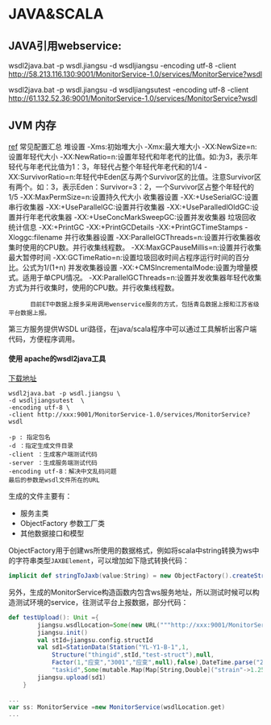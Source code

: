 JAVA&SCALA
=====

## JAVA引用webservice:
wsdl2java.bat -p wsdl.jiangsu -d wsdljiangsu  -encoding utf-8 -client http://58.213.116.130:9001/MonitorService-1.0/services/MonitorService?wsdl

wsdl2java.bat -p wsdl.jiangsu -d wsdljiangsutest  -encoding utf-8 -client http://61.132.52.36:9001/MonitorService-1.0/services/MonitorService?wsdl

## JVM 内存
[ref](https://www.cnblogs.com/likehua/p/3369823.html)
        常见配置汇总
        堆设置
        -Xms:初始堆大小
        -Xmx:最大堆大小
        -XX:NewSize=n:设置年轻代大小
        -XX:NewRatio=n:设置年轻代和年老代的比值。如:为3，表示年轻代与年老代比值为1：3，年轻代占整个年轻代年老代和的1/4
        -XX:SurvivorRatio=n:年轻代中Eden区与两个Survivor区的比值。注意Survivor区有两个。如：3，表示Eden：Survivor=3：2，一个Survivor区占整个年轻代的1/5
        -XX:MaxPermSize=n:设置持久代大小
        收集器设置
        -XX:+UseSerialGC:设置串行收集器
        -XX:+UseParallelGC:设置并行收集器
        -XX:+UseParalledlOldGC:设置并行年老代收集器
        -XX:+UseConcMarkSweepGC:设置并发收集器
        垃圾回收统计信息
        -XX:+PrintGC
        -XX:+PrintGCDetails
        -XX:+PrintGCTimeStamps
        -Xloggc:filename
        并行收集器设置
        -XX:ParallelGCThreads=n:设置并行收集器收集时使用的CPU数。并行收集线程数。
        -XX:MaxGCPauseMillis=n:设置并行收集最大暂停时间
        -XX:GCTimeRatio=n:设置垃圾回收时间占程序运行时间的百分比。公式为1/(1+n)
        并发收集器设置
        -XX:+CMSIncrementalMode:设置为增量模式。适用于单CPU情况。
        -XX:ParallelGCThreads=n:设置并发收集器年轻代收集方式为并行收集时，使用的CPU数。并行收集线程数。
		
		
		  目前ET中数据上报多采用调用wenservice服务的方式，包括青岛数据上报和江苏省级平台数据上报。
  第三方服务提供WSDL uri路径，在java/scala程序中可以通过工具解析出客户端代码，方便程序调用。
  
  
#### 使用 apache的wsdl2java工具

[下载地址](http://cxf.apache.org/download.html)

```
wsdl2java.bat -p wsdl.jiangsu \
-d wsdljiangsutest  \
-encoding utf-8 \
-client http://xxx:9001/MonitorService-1.0/services/MonitorService?wsdl
```
	-p : 指定包名
	-d ：指定生成文件目录
	-client ：生成客户端测试代码
	-server ：生成服务端测试代码
	-encoding utf-8：解决中文乱码问题
	最后的参数是wsdl文件所在的URL

生成的文件主要有：
+ 服务主类
+ ObjectFactory 参数工厂类
+ 其他数据接口和模型

ObjectFactory用于创建ws所使用的数据格式，例如将scala中string转换为ws中的字符串类型`JAXBElement`，可以增加如下隐式转换代码：
```scala
implicit def stringToJaxb(value:String) = new ObjectFactory().createString(value)
```
另外，生成的MonitorService构造函数内包含ws服务地址，所以测试时候可以构造测试环境的service，往测试平台上报数据，部分代码：
```scala
def testUpload(): Unit ={
		jiangsu.wsdlLocation=Some(new URL("""http://xxx:9001/MonitorService-1.0/services/MonitorService?wsdl"""))
		jiangsu.init()
		val stId=jiangsu.config.structId
		val sd1=StationData(Station("YL-Y1-B-1",1,
			Structure("thingid",stId,"test-struct"),null,
			Factor(1,"应变","3001","应变",null),false),DateTime.parse("2018-06-14T01:00:00Z"),
			"taskid",Some(mutable.Map(Map[String,Double]("strain"->1.25).toSeq: _*)))
		jiangsu.upload(sd1)
	}
```
```scala
...
var ss: MonitorService =new MonitorService(wsdlLocation.get)
...
```
